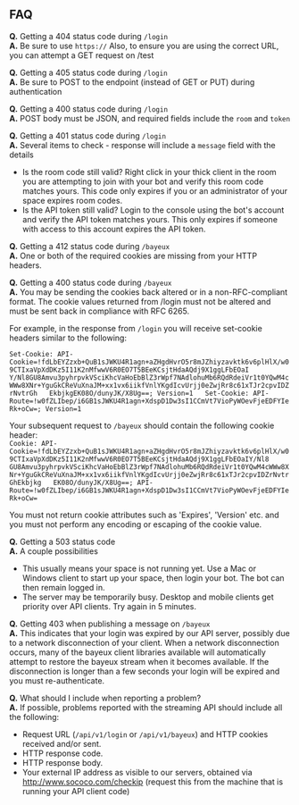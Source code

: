 ﻿FAQ
---
  
**Q.** Getting a 404 status code during `/login`  
**A.** Be sure to use `https://`  Also, to ensure you are using the correct URL, you can attempt a GET request on /test  
    
**Q.** Getting a 405 status code during `/login`  
**A.** Be sure to POST to the endpoint (instead of GET or PUT) during authentication  
    
**Q.** Getting a 400 status code during `/login`  
**A.** POST body must be JSON, and required fields include the `room` and `token`  
    
**Q.** Getting a 401 status code during `/login`  
**A.** Several items to check - response will include a `message` field with the details
  
* Is the room code still valid?  Right click in your thick client in the room you are attempting to join with your bot and verify this room code matches yours.  This code only expires if you or an administrator of your space expires room codes.  
* Is the API token still valid?  Login to the console using the bot's account and verify the API token matches yours.  This only expires if someone with access to this account expires the API token.  
    
**Q.** Getting a 412 status code during `/bayeux`  
**A.** One or both of the required cookies are missing from your HTTP headers.  
    
**Q.** Getting a 400 status code during `/bayeux`  
**A.** You may be sending the cookies back altered or in a non-RFC-compliant format.  The cookie values returned from /login must not be altered and must be sent back in compliance with RFC 6265.  
  	
For example, in the response from `/login` you will receive set-cookie headers similar to the following:  

`Set-Cookie: API-Cookie=!fdLbEYZzxb+QuB1sJWKU4R1agn+aZHgdHvrO5r8mJZhiyzavktk6v6plHlX/w09CTIxaVpXdDKz5I11K2nMfwwV6R0EO7T5BEeKCsjtHdaAQdj9X1ggLFbEOaI  
Y/Nl8GU8Amvu3pyhrpvkVSciKhcVaHoEbBlZ3rWpf7NAdlohuMb6RQdRdeiVr1t0YQwM4cWWw8XNr+YguGkCReVuXnaJM+xx1vx6iikfVnlYKgdIcvUrjj0eZwjRr8c61xTJr2cpvIDZrNvtrGh  
EkbjkgEK08O/dunyJK/X8Ug==; Version=1  
Set-Cookie: API-Route=!w0fZLIbep/i6GB1sJWKU4R1agn+XdspD1Dw3sI1CCmVt7VioPyWOevFjeEDFYIeRk+oCw=; Version=1`  
  
Your subsequent request to `/bayeux` should contain the following cookie header:  
`Cookie: API-Cookie=!fdLbEYZzxb+QuB1sJWKU4R1agn+aZHgdHvrO5r8mJZhiyzavktk6v6plHlX/w09CTIxaVpXdDKz5I11K2nMfwwV6R0EO7T5BEeKCsjtHdaAQdj9X1ggLFbEOaIY/Nl8  
GU8Amvu3pyhrpvkVSciKhcVaHoEbBlZ3rWpf7NAdlohuMb6RQdRdeiVr1t0YQwM4cWWw8XNr+YguGkCReVuXnaJM+xx1vx6iikfVnlYKgdIcvUrjj0eZwjRr8c61xTJr2cpvIDZrNvtrGhEkbjkg  
EK08O/dunyJK/X8Ug==; API-Route=!w0fZLIbep/i6GB1sJWKU4R1agn+XdspD1Dw3sI1CCmVt7VioPyWOevFjeEDFYIeRk+oCw=`
  
​You must not return cookie attributes such as 'Expires', 'Version' etc. and you must not perform any encoding or escaping of the cookie value.    
    	
**Q.** Getting a 503 status code    
**A.** A couple possibilities
      
* This usually means your space is not running yet.  Use a Mac or Windows client to start up your space, then login your bot.  The bot can then remain logged in.    
* The server may be temporarily busy.  Desktop and mobile clients get priority over API clients.  Try again in 5 minutes.    
    
**Q.**  Getting 403 when publishing a message on `/bayeux`  
**A.**  This indicates that your login was expired by our API server, possibly due to a network disconnection of your client. When a network disconnection occurs, many of the bayeux client libraries available will automatically attempt to restore the bayeux stream when it becomes available.  If the disconnection is longer than a few seconds your login will be expired and you must re-authenticate.       
       
**Q.** What should I include when reporting a problem?    
**A.** If possible, problems reported with the streaming API should include all the following:
    
* Request URL (`/api/v1/login` or `/api/v1/bayeux`) and HTTP cookies received and/or sent.  
* HTTP response code.  
* HTTP response body.  
* Your external IP address as visible to our servers, obtained via http://www.sococo.com/checkip (request this from the machine that is running your API client code)  
